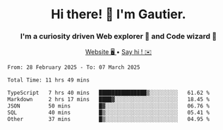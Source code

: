 <h1 align="center">Hi there! 👋 I'm Gautier.</h1>
<h3 align="center">I'm a curiosity driven Web explorer 🚀 and Code wizard 🧙</h3>

<p align="center">
  <a href="https://xisabla.github.io/">Website 🖥️ </a> •
  <a href="mailto:xisabla.dev@gmail.com">Say hi ! ✉️</a>
</p>

<!--START_SECTION:waka-->

```txt
From: 28 February 2025 - To: 07 March 2025

Total Time: 11 hrs 49 mins

TypeScript   7 hrs 40 mins   ███████████████▒░░░░░░░░░   61.62 %
Markdown     2 hrs 17 mins   ████▓░░░░░░░░░░░░░░░░░░░░   18.45 %
JSON         50 mins         █▓░░░░░░░░░░░░░░░░░░░░░░░   06.76 %
SQL          40 mins         █▒░░░░░░░░░░░░░░░░░░░░░░░   05.41 %
Other        37 mins         █▒░░░░░░░░░░░░░░░░░░░░░░░   04.95 %
```

<!--END_SECTION:waka-->
